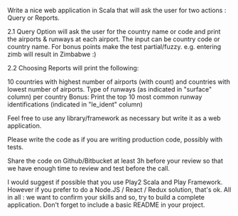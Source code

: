 Write a nice web application in Scala that will ask the user for two actions : Query or Reports.

2.1 Query Option will ask the user for the country name or code and print the airports & runways at each airport. 
The input can be country code or country name. For bonus points make the test partial/fuzzy. e.g. entering zimb will result in Zimbabwe :)

2.2 Choosing Reports will print the following:

10 countries with highest number of airports (with count) and countries with lowest number of airports.
Type of runways (as indicated in "surface" column) per country
Bonus: Print the top 10 most common runway identifications (indicated in "le_ident" column)
​

Feel free to use any library/framework as necessary but write it as a web application.

Please write the code as if you are writing production code, possibly with tests.

Share the code on Github/Bitbucket at least 3h before your review so that we have enough time to review and test before the call.


I would suggest if possible that you use Play2 Scala and Play Framework. However if you prefer to do a Node.JS / React / Redux solution, that's ok.
All in all : we want to confirm your skills and so, try to build a complete application. Don't forget to include a basic README in your project.